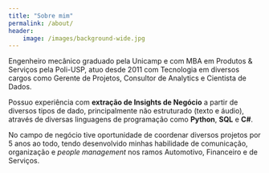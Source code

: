```yaml
---
title: "Sobre mim"
permalink: /about/
header:
    image: /images/background-wide.jpg
---
```


Engenheiro mecânico graduado pela Unicamp e com MBA em Produtos & Serviços pela Poli-USP, atuo desde 2011 com Tecnologia em diversos cargos como Gerente de Projetos, Consultor de Analytics e Cientista de Dados.

Possuo experiência com **extração de Insights de Negócio** a partir de diversos tipos de dado, principalmente não estruturado (texto e áudio), através de diversas linguagens de programação como **Python**, **SQL** e **C#**.

No campo de negócio tive oportunidade de coordenar diversos projetos por 5 anos ao todo, tendo desenvolvido minhas habilidade de comunicação, organização e *people management* nos ramos Automotivo, Financeiro e de Serviços.
